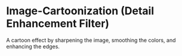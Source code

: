 # Image-Cartoonization (Detail Enhancement Filter)
A cartoon effect by sharpening the image, smoothing the colors, and enhancing the edges.
